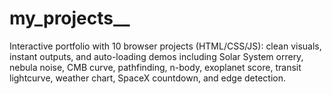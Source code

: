 # my_projects__
Interactive portfolio with 10 browser projects (HTML/CSS/JS): clean visuals, instant outputs, and auto-loading demos including Solar System orrery, nebula noise, CMB curve, pathfinding, n-body, exoplanet score, transit lightcurve, weather chart, SpaceX countdown, and edge detection.
